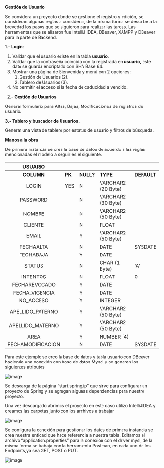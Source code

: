 **Gestión de Usuario**

Se considera un proyecto donde se gestione el registro y edición, se consideran algunas reglas a considerar, de la misma forma se describe a la brevedad los pasos que se siguieron para realizar las tareas. Las herramientas que se alisaron fue IntelliJ IDEA, DBeaver, XAMPP y DBeaver para la parte de Backend.

1\.- **Login**: 

1. Validar que el usuario existe en la tabla **usuario**.
1. Validar que la contraseña coincida con la registrada en **usuario,** este dato se guarda encriptado con SHA Base 64.
1. Mostrar una página de Bienvenida y menú con 2 opciones:
   1. Gestión de Usuarios (2).
   1. Tablero de Usuarios (3).
1. No permitir el acceso si la fecha de caducidad a vencido.

` `2.- **Gestión de Usuarios**

Generar formulario para Altas, Bajas, Modificaciones de registros de usuario.

**3.- Tablero y buscador de Usuarios.**

Generar una vista de tablero por estatus de usuario y filtros de búsqueda.

**Manos a la obra**

De primera instancia se crea la base de datos de acuerdo a las reglas mencionadas el modelo a seguir es el siguiente.

|**USUARIO**|||||
| :-: | :- | :- | :- | :- |
|**COLUMN**|**PK**|**NULL?**|**TYPE**|**DEFAULT**|
|LOGIN|YES|N|VARCHAR2 (20 Byte)| |
|PASSWORD| |N|VARCHAR2 (30 Byte)| |
|NOMBRE| |N|VARCHAR2 (50 Byte)| |
|CLIENTE| |N|FLOAT| |
|EMAIL| |Y|VARCHAR2 (50 Byte)| |
|FECHAALTA| |N|DATE|SYSDATE               |
|FECHABAJA| |Y|DATE| |
|STATUS| |N|CHAR (1 Byte)|'A'                   |
|INTENTOS| |N|FLOAT|0|
|FECHAREVOCADO| |Y|DATE| |
|FECHA\_VIGENCIA| |Y|DATE| |
|NO\_ACCESO| |Y|INTEGER| |
|APELLIDO\_PATERNO| |Y|VARCHAR2 (50 Byte)| |
|APELLIDO\_MATERNO| |Y|VARCHAR2 (50 Byte)| |
|AREA| |Y|NUMBER (4)| |
|FECHAMODIFICACION| |N|DATE|SYSDATE |

Para este ejemplo se creo la base de datos y tabla usuario con DBeaver haciendo una conexión con base de datos Mysql y se generan los siguientes atributos

![image](https://github.com/OmarEspinosaCastro/BackUsuario/assets/38709814/b09239b3-1dc4-444b-8e16-86d4166c46a2)


Se descarga de la página “start.spring.ip” que sirve para configurar un proyecto de Spring y  se agregan algunas dependencias para nuestro proyecto.

Una vez descargado abrimos el proyecto en este caso utilizo IntelliJIDEA y creamos las carpetas junto con los archivos a trabajar

![image](https://github.com/OmarEspinosaCastro/BackUsuario/assets/38709814/663d99a3-ac0c-4995-9e6b-b3c6eee19b47)


Se configura la conexión para gestionar los datos de primera instancia se crea nuestra entidad que hace referencia a nuestra tabla. Editamos el archivo “application.properties” para la conexión con el driver mysl, de la misma forma se trabaja con la herramienta Postman, en cada uno de los Endpoints,ya sea GET, POST o PUT.

![image](https://github.com/OmarEspinosaCastro/BackUsuario/assets/38709814/d0e54a07-c239-4917-9719-ddac2bf83fba)



